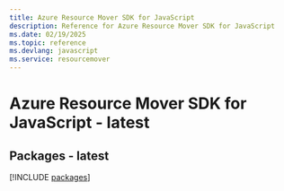 ```yaml
---
title: Azure Resource Mover SDK for JavaScript
description: Reference for Azure Resource Mover SDK for JavaScript
ms.date: 02/19/2025
ms.topic: reference
ms.devlang: javascript
ms.service: resourcemover
---
```

# Azure Resource Mover SDK for JavaScript - latest
## Packages - latest
[!INCLUDE [packages](resource-mover-index.md)]